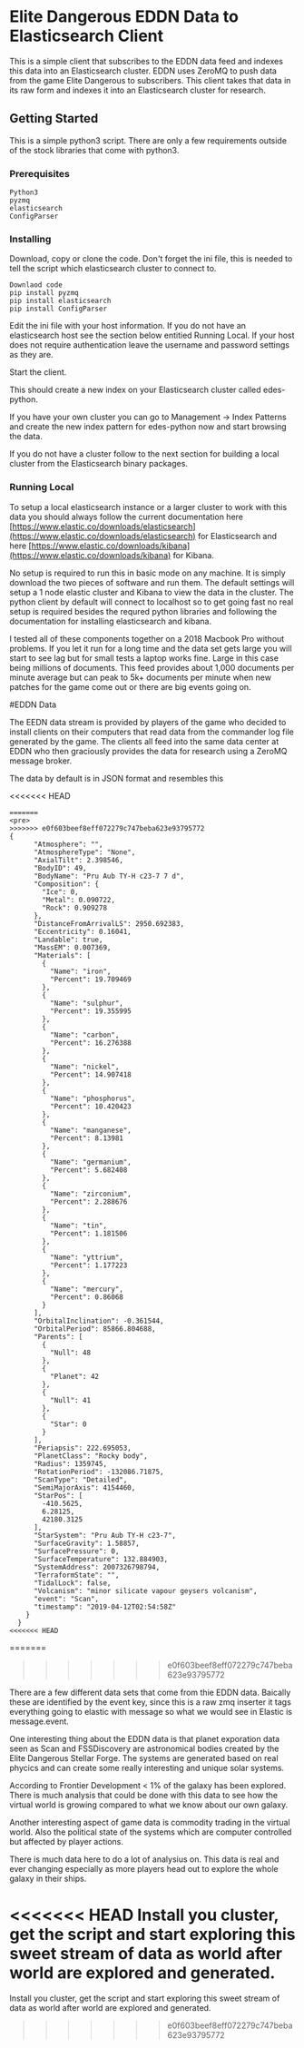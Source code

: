 # Elite Dangerous EDDN Data to Elasticsearch Client

This is a simple client that subscribes to the EDDN data feed and indexes this data into an Elasticsearch cluster. EDDN uses ZeroMQ to push data from the game Elite Dangerous to subscribers. This client takes that data in its raw form and indexes it into an Elasticsearch cluster for research.

## Getting Started

This is a simple python3 script. There are only a few requirements outside of the stock libraries that come with python3. 

### Prerequisites

```
Python3
pyzmq
elasticsearch
ConfigParser
```

### Installing

Download, copy or clone the code. Don't forget the ini file, this is needed to tell the script which elasticsearch cluster to connect to.

```
Downlaod code
pip install pyzmq
pip install elasticsearch
pip install ConfigParser
```

Edit the ini file with your host information. If you do not have an elasticsearch host see the section below entitied Running Local. If your host does not require authentication leave the username and password settings as they are.

Start the client. 


This should create a new index on your Elasticsearch cluster called edes-python.

If you have your own cluster you can go to Management -> Index Patterns and create the new index pattern for edes-python now and start browsing the data.


If you do not have a cluster follow to the next section for building a local cluster from the Elasticsearch binary packages.

### Running Local
 To setup a local elasticsearch instance or a larger cluster to work with this data you should always follow the current documentation here [https://www.elastic.co/downloads/elasticsearch](https://www.elastic.co/downloads/elasticsearch) for Elasticsearch and here [https://www.elastic.co/downloads/kibana](https://www.elastic.co/downloads/kibana) for Kibana.
 
 No setup is required to run this in basic mode on any machine. It is simply download the two pieces of software and run them. The default settings will setup a 1 node elastic cluster and Kibana to view the data in the cluster. The python client by default will connect to localhost so to get going fast no real setup is required besides the requred python libraries and following the documentation for installing elasticsearch and kibana.
 
 I tested all of these components together on a 2018 Macbook Pro without problems. If you let it run for a long time and the data set gets large you will start to see lag but for small tests a laptop works fine. Large in this case being millions of documents. This feed provides about 1,000 documents per minute average but can peak to 5k+ documents per minute when new patches for the game come out or there are big events going on.
 
 
#EDDN Data

The EEDN data stream is provided by players of the game who decided to install clients on their computers that read data from the commander log file generated by the game. The clients all feed into the same data center at EDDN who then graciously provides the data for research using a ZeroMQ message broker.

The data by default is in JSON format and resembles this

<<<<<<< HEAD
```
=======
<pre>
>>>>>>> e0f603beef8eff072279c747beba623e93795772
{
      "Atmosphere": "",
      "AtmosphereType": "None",
      "AxialTilt": 2.398546,
      "BodyID": 49,
      "BodyName": "Pru Aub TY-H c23-7 7 d",
      "Composition": {
        "Ice": 0,
        "Metal": 0.090722,
        "Rock": 0.909278
      },
      "DistanceFromArrivalLS": 2950.692383,
      "Eccentricity": 0.16041,
      "Landable": true,
      "MassEM": 0.007369,
      "Materials": [
        {
          "Name": "iron",
          "Percent": 19.709469
        },
        {
          "Name": "sulphur",
          "Percent": 19.355995
        },
        {
          "Name": "carbon",
          "Percent": 16.276388
        },
        {
          "Name": "nickel",
          "Percent": 14.907418
        },
        {
          "Name": "phosphorus",
          "Percent": 10.420423
        },
        {
          "Name": "manganese",
          "Percent": 8.13981
        },
        {
          "Name": "germanium",
          "Percent": 5.682408
        },
        {
          "Name": "zirconium",
          "Percent": 2.288676
        },
        {
          "Name": "tin",
          "Percent": 1.181506
        },
        {
          "Name": "yttrium",
          "Percent": 1.177223
        },
        {
          "Name": "mercury",
          "Percent": 0.86068
        }
      ],
      "OrbitalInclination": -0.361544,
      "OrbitalPeriod": 85866.804688,
      "Parents": [
        {
          "Null": 48
        },
        {
          "Planet": 42
        },
        {
          "Null": 41
        },
        {
          "Star": 0
        }
      ],
      "Periapsis": 222.695053,
      "PlanetClass": "Rocky body",
      "Radius": 1359745,
      "RotationPeriod": -132086.71875,
      "ScanType": "Detailed",
      "SemiMajorAxis": 4154460,
      "StarPos": [
        -410.5625,
        6.28125,
        42180.3125
      ],
      "StarSystem": "Pru Aub TY-H c23-7",
      "SurfaceGravity": 1.58857,
      "SurfacePressure": 0,
      "SurfaceTemperature": 132.884903,
      "SystemAddress": 2007326798794,
      "TerraformState": "",
      "TidalLock": false,
      "Volcanism": "minor silicate vapour geysers volcanism",
      "event": "Scan",
      "timestamp": "2019-04-12T02:54:58Z"
    }
  }
<<<<<<< HEAD
```
=======
</pre>
>>>>>>> e0f603beef8eff072279c747beba623e93795772

There are a few different data sets that come from thie EDDN data. Baically these are identified by the event key, since this is a raw zmq inserter it tags everything going to elastic with message so what we would see in Elastic is message.event. 

One interesting thing about the EDDN data is that planet exporation data seen as Scan and FSSDiscovery are astronomical bodies created by the Elite Dangerous Stellar Forge. The systems are generated based on real phycics and can create some really interesting and unique solar systems.

According to Frontier Development < 1% of the galaxy has been explored. There is much analysis that could be done with this data to see how the virtual world is growing compared to what we know about our own galaxy.

Another interesting aspect of game data is commodity trading in the virtual world. Also the political state of the systems which are computer controlled but affected by player actions.

There is much data here to do a lot of analysius on. This data is real and ever changing especially as more players head out to explore the whole galaxy in their ships.

<<<<<<< HEAD
Install you cluster, get the script and start exploring this sweet stream of data as world after world are explored and generated. 
=======
Install you cluster, get the script and start exploring this sweet stream of data as world after world are explored and generated.

>>>>>>> e0f603beef8eff072279c747beba623e93795772
